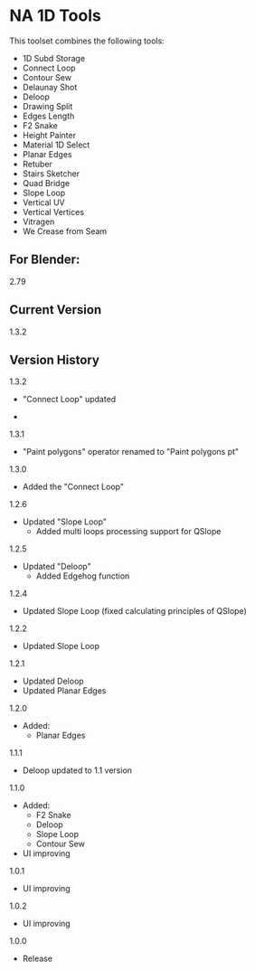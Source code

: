 # NA 1D Tools

This toolset combines the following tools:

- 1D Subd Storage
- Connect Loop
- Contour Sew
- Delaunay Shot
- Deloop
- Drawing Split
- Edges Length
- F2 Snake
- Height Painter
- Material 1D Select
- Planar Edges
- Retuber
- Stairs Sketcher
- Quad Bridge
- Slope Loop
- Vertical UV
- Vertical Vertices
- Vitragen
- We Crease from Seam

For Blender:
-
2.79

Current Version
-
1.3.2

Version History
-
1.3.2
- "Connect Loop" updated

-
1.3.1
- "Paint polygons" operator renamed to "Paint polygons pt"

1.3.0
- Added the "Connect Loop"

1.2.6
- Updated "Slope Loop"
  - Added multi loops processing support for QSlope

1.2.5
- Updated "Deloop"
  - Added Edgehog function

1.2.4
- Updated Slope Loop (fixed calculating principles of QSlope)

1.2.2
- Updated Slope Loop

1.2.1
- Updated Deloop
- Updated Planar Edges

1.2.0
- Added:
  - Planar Edges

1.1.1
- Deloop updated to 1.1 version

1.1.0
- Added:
  - F2 Snake
  - Deloop
  - Slope Loop
  - Contour Sew
- UI improving

1.0.1
- UI improving

1.0.2
- UI improving

1.0.0
- Release
